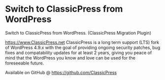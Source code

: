 # Switch to ClassicPress from WordPress

Switch to ClassicPress from WordPress. (ClassicPress Migration Plugin)

https://www.ClassicPress.net ClassicPress is a long term support (LTS) fork of WordPress 4.9.x with the goal of providing ongoing security patches, bug fixes and compatability updates for at least 2 years, giving you peace of mind that the WordPress you know and love can be used for the foreseeable future.

Available on GitHub @ https://github.com/ClassicPress
